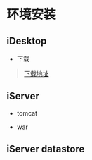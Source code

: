 # 环境安装

## iDesktop

- 下载

> [下载地址](http://support.supermap.com.cn/DownloadCenter/ProductPlatform.aspx)



## iServer

- tomcat



- war

## iServer datastore

